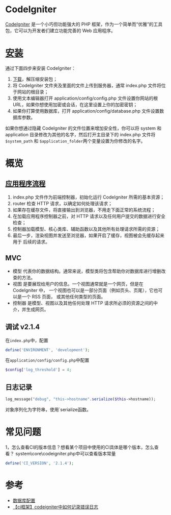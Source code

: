 # CodeIgniter

[CodeIgniter](https://codeigniter.org.cn/) 是一个小巧但功能强大的 PHP 框架，作为一个简单而“优雅”的工具包，它可以为开发者们建立功能完善的 Web 应用程序。

# [安装](https://codeigniter.org.cn/user_guide/installation/index.html)
通过下面四步来安装 CodeIgniter：

1. [下载](https://github.com/bcit-ci/CodeIgniter/archive/3.1.4.zip)，解压缩安装包；
2. 将 CodeIgniter 文件夹及里面的文件上传到服务器，通常 index.php 文件将位于网站的根目录；
3. 使用文本编辑器打开 application/config/config.php 文件设置你网站的根 URL，如果你想使用加密或会话，在这里设置上你的加密密钥；
4. 如果你打算使用数据库，打开 application/config/database.php 文件设置数据库参数。

如果你想通过隐藏 CodeIgniter 的文件位置来增加安全性，你可以将 system 和 application 目录修改为其他的名字，然后打开主目录下的 index.php 文件将 `$system_path` 和 `$application_folder`两个变量设置为你修改的名字。

# 概览
## [应用程序流程](https://codeigniter.org.cn/user_guide/overview/appflow.html)

1. index.php 文件作为前端控制器，初始化运行 CodeIgniter 所需的基本资源；
2. router 检查 HTTP 请求，以确定如何处理该请求；
3. 如果存在缓存文件，将直接输出到浏览器，不用走下面正常的系统流程；
4. 在加载应用程序控制器之前，对 HTTP 请求以及任何用户提交的数据进行安全检查；
5. 控制器加载模型、核心类库、辅助函数以及其他所有处理请求所需的资源；
6. 最后一步，渲染视图并发送至浏览器，如果开启了缓存，视图被会先缓存起来用于 后续的请求。

## MVC
- 模型 代表你的数据结构。通常来说，模型类将包含帮助你对数据库进行增删改查的方法。
- 视图 是要展现给用户的信息。一个视图通常就是一个网页，但是在 CodeIgniter 中， 一个视图也可以是一部分页面（例如页头、页尾），它也可以是一个 RSS 页面， 或其他任何类型的页面。
- 控制器 是模型、视图以及其他任何处理 HTTP 请求所必须的资源之间的中介，并生成网页。

## 调试 v2.1.4
在`index.php`中，配置

```php
define('ENVIRONMENT', 'development');
```

在`application/config/config.php`中配置

```php
$config['log_threshold'] = 4;
```

## 日志记录

```php
log_message("debug", "this->hostname".serialize($this->hostname));
```

对象序列化为字符串，使用`serialize函数。

# 常见问题
1，怎么查看CI的版本信息？想看某个项目中使用的CI具体是哪个版本，怎么查看？
system\core\codeigniter.php中可以查看版本常量

```php
define('CI_VERSION', '2.1.4');
```

# 参考

- [数据库配置](http://codeigniter.org.cn/user_guide/database/configuration.html)
- [【ci框架】codeigniter中如何记录错误日志](http://blog.csdn.net/yanhui_wei/article/details/21183905)
